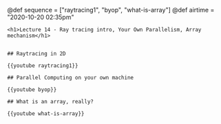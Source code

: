 @def sequence = ["raytracing1", "byop", "what-is-array"]
@def airtime = "2020-10-20 02:35pm"
~~~
<h1>Lecture 14 - Ray tracing intro, Your Own Parallelism, Array mechanism</h1>
~~~

~~~Airs on: <span class="moment">~~~{{showtime airtime}}~~~ EST</span>~~~

## Raytracing in 2D

{{youtube raytracing1}}

## Parallel Computing on your own machine

{{youtube byop}}

## What is an array, really?

{{youtube what-is-array}}
